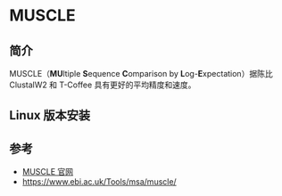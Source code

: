 # MUSCLE

## 简介

MUSCLE（**MU**ltiple **S**equence **C**omparison by **L**og-**E**xpectation）据陈比 ClustalW2 和 T-Coffee 具有更好的平均精度和速度。

## Linux 版本安装



## 参考

- [MUSCLE 官网](http://www.drive5.com/muscle/)
- https://www.ebi.ac.uk/Tools/msa/muscle/
